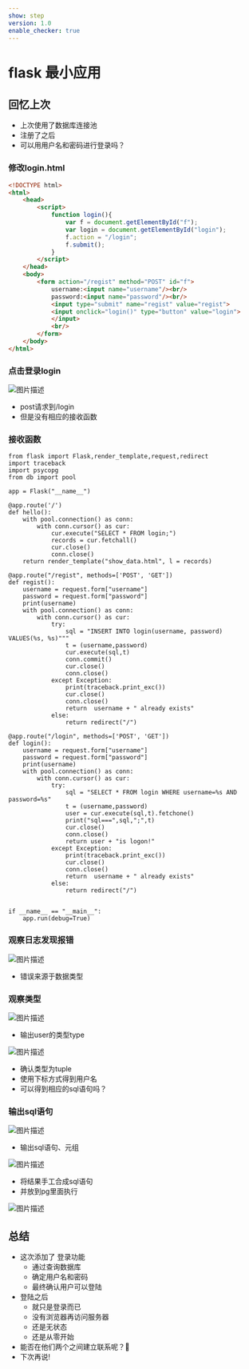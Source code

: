 ```yaml
---
show: step
version: 1.0
enable_checker: true
---
```


# flask 最小应用

## 回忆上次

- 上次使用了数据库连接池
- 注册了之后
- 可以用用户名和密码进行登录吗？

### 修改login.html

```html
<!DOCTYPE html>
<html>
	<head>
		<script>
			function login(){
				var f = document.getElementById("f");
				var login = document.getElementById("login"); 
				f.action = "/login";
				f.submit();
			}
		</script>
	</head>
	<body>
		<form action="/regist" method="POST" id="f">
			username:<input name="username"/><br/>
			password:<input name="password"/><br/>
			<input type="submit" name="regist" value="regist">
			<input onclick="login()" type="button" value="login">
			</input>
			<br/>
		</form>
	</body>
</html>
```

### 点击登录login

![图片描述](https://doc.shiyanlou.com/courses/uid1190679-20230208-1675816291553)

- post请求到/login
- 但是没有相应的接收函数

### 接收函数

```
from flask import Flask,render_template,request,redirect
import traceback
import psycopg
from db import pool

app = Flask("__name__")

@app.route('/')
def hello():
    with pool.connection() as conn:
        with conn.cursor() as cur:
            cur.execute("SELECT * FROM login;")
            records = cur.fetchall()
            cur.close()
            conn.close()
    return render_template("show_data.html", l = records)

@app.route("/regist", methods=['POST', 'GET'])
def regist():
    username = request.form["username"]
    password = request.form["password"]
    print(username)
    with pool.connection() as conn:
        with conn.cursor() as cur:
            try:
                sql = "INSERT INTO login(username, password) VALUES(%s, %s)"""
                t = (username,password)
                cur.execute(sql,t)
                conn.commit()
                cur.close()
                conn.close()
            except Exception:
                print(traceback.print_exc())
                cur.close()
                conn.close()
                return  username + " already exists"
            else:
                return redirect("/")

@app.route("/login", methods=['POST', 'GET'])
def login():
    username = request.form["username"]
    password = request.form["password"]
    print(username)
    with pool.connection() as conn:
        with conn.cursor() as cur:
            try:
                sql = "SELECT * FROM login WHERE username=%s AND password=%s"
                t = (username,password)
                user = cur.execute(sql,t).fetchone()
                print("sql===",sql,";",t)
                cur.close()
                conn.close()
                return user + "is logon!"
            except Exception:
                print(traceback.print_exc())
                cur.close()
                conn.close()
                return  username + " already exists"
            else:
                return redirect("/")


if __name__ == "__main__":
    app.run(debug=True)
```

### 观察日志发现报错

![图片描述](https://doc.shiyanlou.com/courses/uid1190679-20230208-1675817703647)

- 错误来源于数据类型

### 观察类型

![图片描述](https://doc.shiyanlou.com/courses/uid1190679-20230208-1675818140505)

- 输出user的类型type

![图片描述](https://doc.shiyanlou.com/courses/uid1190679-20230208-1675818165084)

- 确认类型为tuple
- 使用下标方式得到用户名
- 可以得到相应的sql语句吗？

### 输出sql语句

![图片描述](https://doc.shiyanlou.com/courses/uid1190679-20230208-1675818282627)

- 输出sql语句、元组

![图片描述](https://doc.shiyanlou.com/courses/uid1190679-20230208-1675818373433)

- 将结果手工合成sql语句
- 并放到pg里面执行

![图片描述](https://doc.shiyanlou.com/courses/uid1190679-20230208-1675818437092)


## 总结

- 这次添加了 登录功能
	- 通过查询数据库
	- 确定用户名和密码
	- 最终确认用户可以登陆
- 登陆之后
	- 就只是登录而已
	- 没有浏览器再访问服务器
	- 还是无状态
	- 还是从零开始
- 能否在他们两个之间建立联系呢？🤔
- 下次再说!